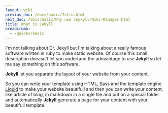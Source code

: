 ```yaml
---
layout: wiki
previus_doc: /docs/basic/Intro.html
next_doc: /docs/basic/Why use Jeykyll-Wiki-Manager.html
title: What is Jekyll
breadcrumb:
  - /guides/basic
---
```

I'm not talking about Dr. Jekyll but I'm talking about a really famous software
written in ruby to make static website. Of course this small description doeasn't
let you undertand the adnvantage to use __Jekyll__ so let me say something on this
software.

__Jekyll__ let you separate the layout of your website from your content.

So you can write your template using HTML, Sass and the template engine [Liquid](https://github.com/Shopify/liquid)
to make your website beautifull and then you can write your content, like article
of blog, in markdown in a single file and put on a special folder and automatically 
__Jekyll__ generate a page for your content with your beautifull template.